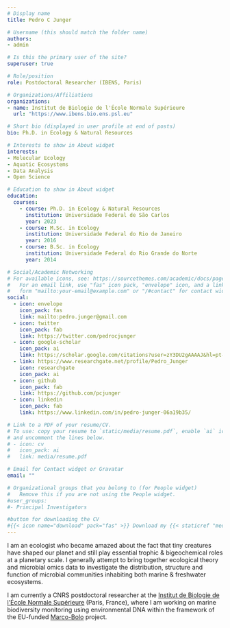 ```yaml
---
# Display name
title: Pedro C Junger

# Username (this should match the folder name)
authors:
- admin

# Is this the primary user of the site?
superuser: true

# Role/position
role: Postdoctoral Researcher (IBENS, Paris)

# Organizations/Affiliations
organizations:
- name: Institut de Biologie de l'École Normale Supérieure
  url: "https://www.ibens.bio.ens.psl.eu"

# Short bio (displayed in user profile at end of posts)
bio: Ph.D. in Ecology & Natural Resources

# Interests to show in About widget
interests:
- Molecular Ecology
- Aquatic Ecosystems
- Data Analysis
- Open Science

# Education to show in About widget
education:
  courses:
    - course: Ph.D. in Ecology & Natural Resources
      institution: Universidade Federal de São Carlos
      year: 2023
    - course: M.Sc. in Ecology
      institution: Universidade Federal do Rio de Janeiro
      year: 2016
    - course: B.Sc. in Ecology
      institution: Universidade Federal do Rio Grande do Norte
      year: 2014

# Social/Academic Networking
# For available icons, see: https://sourcethemes.com/academic/docs/page-builder/#icons
#   For an email link, use "fas" icon pack, "envelope" icon, and a link in the
#   form "mailto:your-email@example.com" or "/#contact" for contact widget.
social:
  - icon: envelope
    icon_pack: fas
    link: mailto:pedro.junger@gmail.com
  - icon: twitter
    icon_pack: fab
    link: https://twitter.com/pedrocjunger
  - icon: google-scholar
    icon_pack: ai
    link: https://scholar.google.com/citations?user=zY3DU2gAAAAJ&hl=pt-BR
  - link: https://www.researchgate.net/profile/Pedro_Junger
    icon: researchgate
    icon_pack: ai
  - icon: github
    icon_pack: fab
    link: https://github.com/pcjunger
  - icon: linkedin
    icon_pack: fab
    link: https://www.linkedin.com/in/pedro-junger-06a19b35/

# Link to a PDF of your resume/CV.
# To use: copy your resume to `static/media/resume.pdf`, enable `ai` icons in `params.toml`, 
# and uncomment the lines below.
# - icon: cv
#   icon_pack: ai
#   link: media/resume.pdf

# Email for Contact widget or Gravatar
email: ""

# Organizational groups that you belong to (for People widget)
#   Remove this if you are not using the People widget.
#user_groups:
#- Principal Investigators

#button for downloading the CV
#{{< icon name="download" pack="fas" >}} Download my {{< staticref "media/demo_resume.pdf" "newtab" >}}resumé{{< /staticref >}}.
---
```

I am an ecologist who became amazed about the fact that tiny creatures have shaped our planet and still play essential trophic & bigeochemical roles at a planetary scale. I generally attempt to bring together ecological theory and microbial omics data to investigate the distribution, structure and function of microbial communities inhabiting both marine & freshwater ecosystems.

I am currently a CNRS postdoctoral researcher at the [Institut de Biologie de l'École Normale Supérieure](https://www.ibens.bio.ens.psl.eu/spip.php?rubrique36&lang=fr) (Paris, France), where I am working on marine biodiversity monitoring using environmental DNA within the framework of the EU-funded [Marco-Bolo](https://marcobolo-project.eu/) project.
